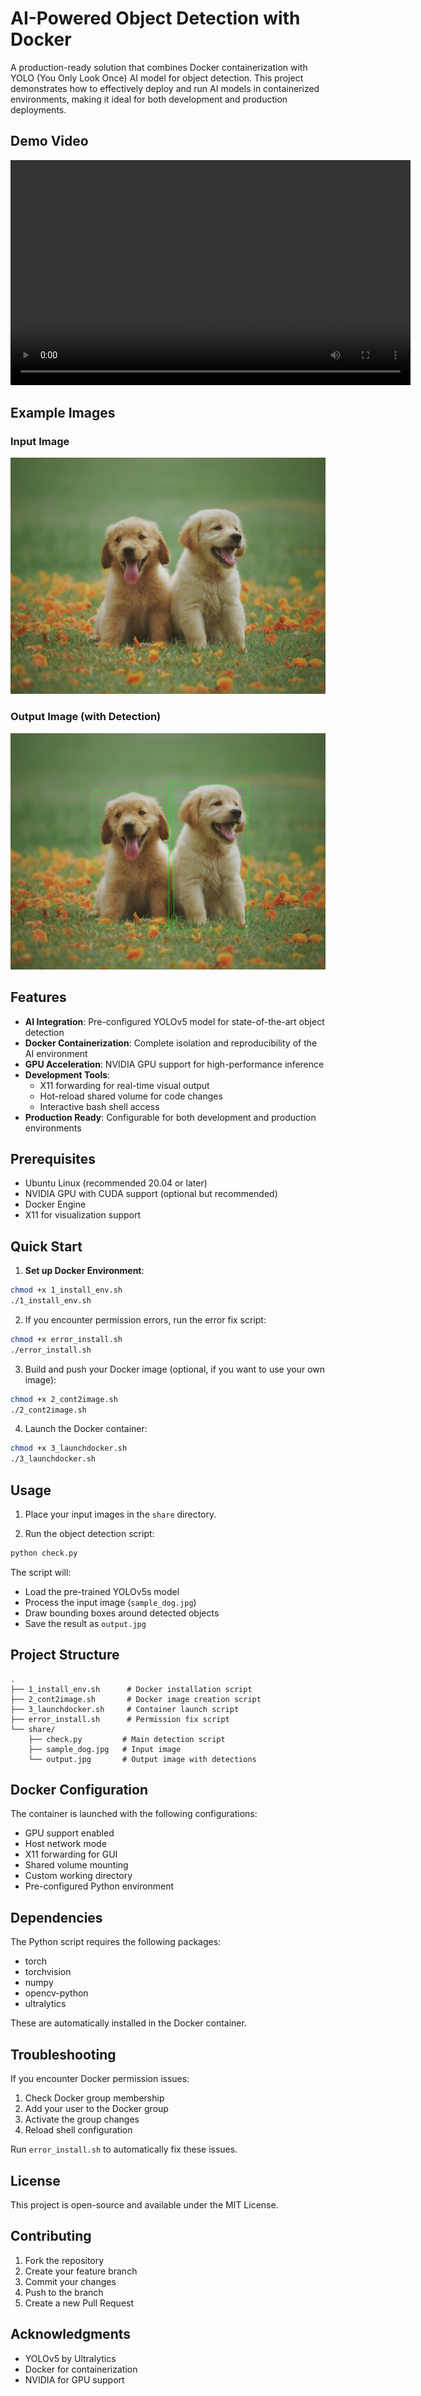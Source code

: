 # AI-Powered Object Detection with Docker

A production-ready solution that combines Docker containerization with YOLO (You Only Look Once) AI model for object detection. This project demonstrates how to effectively deploy and run AI models in containerized environments, making it ideal for both development and production deployments.

## Demo Video
<video width="640" height="360" controls>
  <source src="https://www.youtube.com/embed/dJ-MKednFdY" type="video/mp4">
  Your browser does not support the video tag.
</video>

## Example Images

### Input Image
![Sample Dog Input](share/sample_dog.jpg)

### Output Image (with Detection)
![Detection Result](share/sample_output.jpg)

## Features

- **AI Integration**: Pre-configured YOLOv5 model for state-of-the-art object detection
- **Docker Containerization**: Complete isolation and reproducibility of the AI environment
- **GPU Acceleration**: NVIDIA GPU support for high-performance inference
- **Development Tools**:
  - X11 forwarding for real-time visual output
  - Hot-reload shared volume for code changes
  - Interactive bash shell access
- **Production Ready**: Configurable for both development and production environments

## Prerequisites

- Ubuntu Linux (recommended 20.04 or later)
- NVIDIA GPU with CUDA support (optional but recommended)
- Docker Engine
- X11 for visualization support

## Quick Start

1. **Set up Docker Environment**:
```bash
chmod +x 1_install_env.sh
./1_install_env.sh
```

2. If you encounter permission errors, run the error fix script:
```bash
chmod +x error_install.sh
./error_install.sh
```

3. Build and push your Docker image (optional, if you want to use your own image):
```bash
chmod +x 2_cont2image.sh
./2_cont2image.sh
```

4. Launch the Docker container:
```bash
chmod +x 3_launchdocker.sh
./3_launchdocker.sh
```

## Usage

1. Place your input images in the `share` directory.

2. Run the object detection script:
```python
python check.py
```

The script will:
- Load the pre-trained YOLOv5s model
- Process the input image (`sample_dog.jpg`)
- Draw bounding boxes around detected objects
- Save the result as `output.jpg`

## Project Structure

```
.
├── 1_install_env.sh      # Docker installation script
├── 2_cont2image.sh       # Docker image creation script
├── 3_launchdocker.sh     # Container launch script
├── error_install.sh      # Permission fix script
└── share/
    ├── check.py         # Main detection script
    ├── sample_dog.jpg   # Input image
    └── output.jpg       # Output image with detections
```

## Docker Configuration

The container is launched with the following configurations:
- GPU support enabled
- Host network mode
- X11 forwarding for GUI
- Shared volume mounting
- Custom working directory
- Pre-configured Python environment

## Dependencies

The Python script requires the following packages:
- torch
- torchvision
- numpy
- opencv-python
- ultralytics

These are automatically installed in the Docker container.

## Troubleshooting

If you encounter Docker permission issues:
1. Check Docker group membership
2. Add your user to the Docker group
3. Activate the group changes
4. Reload shell configuration

Run `error_install.sh` to automatically fix these issues.

## License

This project is open-source and available under the MIT License.

## Contributing

1. Fork the repository
2. Create your feature branch
3. Commit your changes
4. Push to the branch
5. Create a new Pull Request

## Acknowledgments

- YOLOv5 by Ultralytics
- Docker for containerization
- NVIDIA for GPU support
```